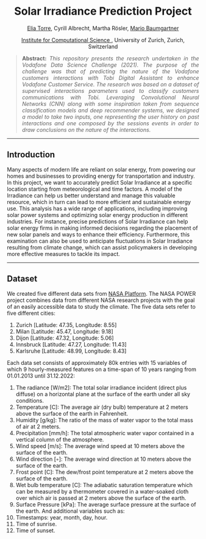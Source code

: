 <h1 align="center">
Solar Irradiance Prediction Project</h1>

<div align="center">
  <a href="https://www.linkedin.com/in/eliatorre/">Elia Torre</a>,
  <a> Cyrill Albrecht</a>,
  <a> Martha Rösler</a>,
  <a href="https://www.linkedin.com/in/mario-baumgartner-101ba2168/"> Mario Baumgartner</a>
  <p><a href="https://www.ics.uzh.ch/en/">Institute for Computational Science </a>, University of Zurich, Zurich, Switzerland</p>
</div>

>**<p align="justify"> Abstract:** *This repository presents the research undertaken in the Vodafone Data Science Challenge (2021). The purpose of the challenge was that of predicting the nature of the Vodafone customers interactions with Tobi Digital Assistant to enhance Vodafone Customer Service. The research was based on a dataset of supervised interactions parameters used to classify customers communications with Tobi. Leveraging Convolutional Neural Networks (CNN) along with some inspiration taken from sequence classification models and deep recommender systems, we designed a model to take two inputs, one representing the user history on past interactions and one composed by the sessions events in order to draw conclusions on the nature of the interactions.*

<hr/>

## Introduction 
Many aspects of modern life are reliant on solar energy, from powering our homes and businesses to providing energy for transportation and industry. In this project, we want to accurately predict Solar Irradiance at a specific location starting from meteorological and time factors. A model of the Irradiance can help us better understand and manage this valuable resource, which in turn can lead to more efficient and sustainable energy use. This analysis has a wide range of applications, including improving solar power systems and optimizing solar energy production in different industries. For instance, precise predictions of Solar Irradiance can help solar energy firms in making informed decisions regarding the placement of new solar panels and ways to enhance their efficiency. Furthermore, this examination can also be used to anticipate fluctuations in Solar Irradiance resulting from climate change, which can assist policymakers in developing more effective measures to tackle its impact.

<hr/>

## Dataset
We created five different data sets from [NASA Platform](https://power.larc.nasa.gov/data-access-viewer/). The NASA POWER project combines data from different NASA research projects with the goal of an easily accessible data to study the climate. The five data sets refer to five different cities:
1. Zurich [Latitude: 47.35, Longitude: 8.55]
2. Milan [Latitude: 45.47, Longitude: 9.18]
3. Dijon [Latitude: 47.32, Longitude: 5.06]
4. Innsbruck [Latitude: 47.27, Longitude: 11.43]
5. Karlsruhe [Latitude: 48.99, Longitude: 8.43]

Each data set consists of approximately 80k entries with 15 variables of which 9 hourly-measured features on a time-span of 10 years ranging from 01.01.2013 until 31.12.2022:
1. The radiance [W/m2]: The total solar irradiance incident (direct plus diffuse) on a horizontal plane at the surface of the earth under all sky conditions.
2. Temperature [C]: The average air (dry bulb) temperature at 2 meters above the surface of the earth in Fahrenheit.
3. Humidity [g/kg]: The ratio of the mass of water vapor to the total mass of air at 2 meters.
4. Precipitation [mm/h]: The total atmospheric water vapor contained in a vertical column of the atmosphere.
5. Wind speed [m/s]: The average wind speed at 10 meters above the surface of the earth.
6. Wind direction [◦]: The average wind direction at 10 meters above the surface of the earth.
7. Frost point [C]: The dew/frost point temperature at 2 meters above the surface of the earth.
8. Wet bulb temperature [C]: The adiabatic saturation temperature which can be measured by a thermometer covered in a water-soaked cloth over which air is passed at 2 meters above the surface of the earth.
9. Surface Pressure [kPa]: The average surface pressure at the surface of the earth.
And additional variables such as:
10. Timestamps: year, month, day, hour.
11. Time of sunrise.
12. Time of sunset.

